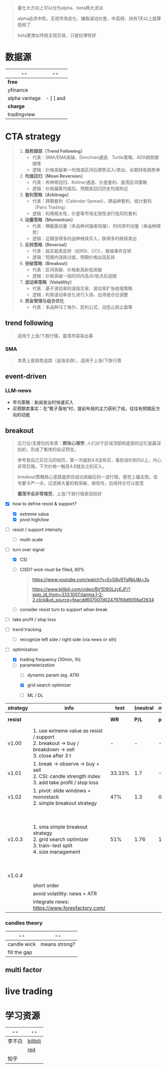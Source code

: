 > 量化大方向上可以分为alpha、beta两大流派
>
> alpha追求中性，无视市场变化，赚取波动价差，中高频，持有1天以上就算低频了
>
> beta更类似传统主观交易，只是纪律性好

# 数据源

| --            | --        |
| ------------- | --------- |
| **free**      |           |
| yfinance      |           |
| alpha vantage | - [ ] asd |
| **charge**    |           |
| tradingview   |           |




# CTA strategy

> 1. **趋势跟踪（Trend Following）**
>    - 代表：SMA/EMA突破、Donchian通道、Turtle策略、ADX趋势跟随等
>    - 逻辑：价格突破某一均值或区间后顺势买入/卖出，长期持有趋势单
> 2. **均值回归（Mean Reversion）**
>    - 代表：布林带回归、Keltner通道、价差套利、振荡区间策略
>    - 逻辑：价格偏离均值后，预期其回归历史均值附近
> 3. **套利策略（Arbitrage）**
>    - 代表：跨期套利（Calendar Spread）、跨品种套利、统计套利（Pairs Trading）
>    - 逻辑：利用相关性、价差等市场无效性进行低风险套利
> 4. **动量策略（Momentum）**
>    - 代表：横截面动量（多品种间强者恒强）、时间序列动量（单品种顺势）
>    - 逻辑：近期涨得多的品种继续买入，跌得多的继续卖出
> 5. **反转策略（Reversal）**
>    - 代表：超买超卖反转（如RSI、CCI）、极端事件反转
>    - 逻辑：短期内涨跌过度，预期价格出现反转
> 6. **突破策略（Breakout）**
>    - 代表：区间突破、价格新高新低突破
>    - 逻辑：价格突破一段时间内高点/低点后追随
> 7. **波动率策略（Volatility）**
>    - 代表：基于波动率的波段交易、波动率扩张收缩策略
>    - 逻辑：利用波动率变化进行入场、出场或仓位调整
> 8. **资金管理与组合优化**
>    - 代表：多品种马丁格尔、凯利公式、动态止损止盈等



## **trend following**

> 适用于上涨/下跌行情，震荡市容易出事

### SMA

> 本质上是趋势追踪（追涨杀跌），适用于上涨/下跌行情



## event-driven

### LLM-news

* 早鸟策略：新闻发出时快速买入
* 买预期卖事实：在“靴子落地”时，提前布局的主力获利了结，往往有预期反方向的动能



## breakout

> 压力位/支撑位的本质：**群体心理学**;  人们对于区域顶部和底部的记忆是最深刻的，形成了集体的自证预言。
>
> 参考我自己买日元的经历，第一次碰到4.8没有买，看到涨价到5以上，内心非常后悔，下次价格一触及4.8就会立刻买入。
>
> breakout策略核心思路是抓住成功突破后的一波行情，感觉上偏主观，信号要卡严一点，过滤掉大量的假突破、弱信号，后续持仓可以放宽
>
> **震荡市会非常难受**，上涨/下跌行情表现较好

- [x] how to define resist & support?
  - [x] extreme value
  - [x] pivot high/low

- [ ] resist / support intensity

  - [ ] multi-scale

- [ ] turn over signal

  - [x] CSI

  - [ ] CISD? wick must be filled, 80%

    > https://www.youtube.com/watch?v=EvG8vRTgRbU&t=3s
    >
    > https://www.bilibili.com/video/BV1D9GLzyEJF/?spm_id_from=333.1007.tianma.1-2-2.click&vd_source=feacdd607007d02479769d9056af2634

  - [ ] consider resist turn to support when break

- [ ] take profit / stop loss

- [ ] trend tracking

  - [ ] recognize left side / right side (via news or sth)

- [ ] optimization
  - [x] trading frequency (30min, 1h)
  - [ ] parameterization
    - [ ] dynamic param (eg. ATR)
    - [x] grid search optimizer
    - [ ] ML / DL



| strategy   | info                                                         | test   | (neutral | market)    | review                                                       |
| ---------- | ------------------------------------------------------------ | ------ | -------- | ---------- | ------------------------------------------------------------ |
| **resist** |                                                              | **WR** | **P/L**  | **profit** | **accuracy & recall**                                        |
| v1.00      | 1. use extreme value as resist / support<br />2. breakout -> buy / breakdown -> sell <br />3. close after 3 t | -      | -        | -3.81%     | 1. chase rising                                              |
| v1.01      | 1. break -> observe -> buy + sell<br />2. CSI: candle strength index<br />3. add take profit / stop loss | 33.33% | 1.7      | -0.43%     | 1.resist definition not good                                 |
| v1.02      | 1. pivot: slide windows + monostack<br />2. simple breakout strategy | 47%    | 1.3      | 0.05%      | 1.too decrete                                                |
| v1.0.3     | 1. sma simple breakout strategy<br />2. grid search optimizer<br />3. train-test split<br />4. size management | 51%    | 1.76     | 1.91%      | 1. latency; <br />2. not good at big volatility<br />3. too many fake breakout |
| v1.0.4     |                                                              |        |          |            |                                                              |
|            |                                                              |        |          |            |                                                              |
|            | short order                                                  |        |          |            |                                                              |
|            | avoid volatility: news + ATR<br />                           |        |          |            |                                                              |
|            | integrate news:<br /> https://www.forexfactory.com/<br />    |        |          |            |                                                              |



### candles theory

| --           | --            |
| ------------ | ------------- |
| candle wick  | means strong? |
| fill the gap |               |



## multi factor



# live trading





# 学习资源

| --     | --                                                           |
| ------ | ------------------------------------------------------------ |
| 李不白 | [bilibili](https://space.bilibili.com/3546791769279104?spm_id_from=333.1387.follow.user_card.click) |
|        | [red](https://www.xiaohongshu.com/user/profile/5f5eeab900000000010047bc?xsec_token=ABuufNWq0rQRznfAUzNjZ6-5ZJYu-DC1GR3Dyn8F34naM%3D&xsec_source=pc_search) |
| 知乎   |                                                              |

